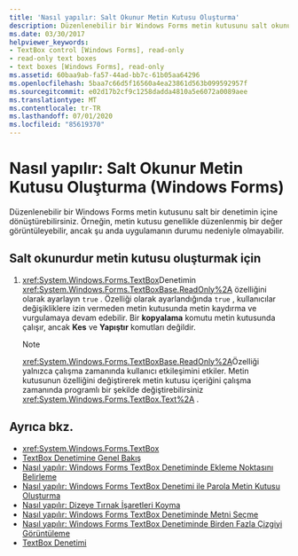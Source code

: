 ```yaml
---
title: 'Nasıl yapılır: Salt Okunur Metin Kutusu Oluşturma'
description: Düzenlenebilir bir Windows Forms metin kutusunu salt okunurdur Windows Forms metin kutusuna dönüştürme hakkında bilgi edinin.
ms.date: 03/30/2017
helpviewer_keywords:
- TextBox control [Windows Forms], read-only
- read-only text boxes
- text boxes [Windows Forms], read-only
ms.assetid: 60baa9ab-fa57-44ad-bb7c-61b05aa64296
ms.openlocfilehash: 5baa7c66d5f16560a4ea23861d563b099592957f
ms.sourcegitcommit: e02d17b2cf9c1258dadda4810a5e6072a0089aee
ms.translationtype: MT
ms.contentlocale: tr-TR
ms.lasthandoff: 07/01/2020
ms.locfileid: "85619370"
---
```

# <a name="how-to-create-a-read-only-text-box-windows-forms"></a>Nasıl yapılır: Salt Okunur Metin Kutusu Oluşturma (Windows Forms)

Düzenlenebilir bir Windows Forms metin kutusunu salt bir denetimin içine dönüştürebilirsiniz. Örneğin, metin kutusu genellikle düzenlenmiş bir değer görüntüleyebilir, ancak şu anda uygulamanın durumu nedeniyle olmayabilir.

## <a name="to-create-a-read-only-text-box"></a>Salt okunurdur metin kutusu oluşturmak için

1. <xref:System.Windows.Forms.TextBox>Denetimin <xref:System.Windows.Forms.TextBoxBase.ReadOnly%2A> özelliğini olarak ayarlayın `true` . Özelliği olarak ayarlandığında `true` , kullanıcılar değişikliklere izin vermeden metin kutusunda metin kaydırma ve vurgulamaya devam edebilir. Bir **kopyalama** komutu metin kutusunda çalışır, ancak **Kes** ve **Yapıştır** komutları değildir.

    > [!NOTE]
    > <xref:System.Windows.Forms.TextBoxBase.ReadOnly%2A>Özelliği yalnızca çalışma zamanında kullanıcı etkileşimini etkiler. Metin kutusunun özelliğini değiştirerek metin kutusu içeriğini çalışma zamanında programlı bir şekilde değiştirebilirsiniz <xref:System.Windows.Forms.TextBox.Text%2A> .

## <a name="see-also"></a>Ayrıca bkz.

- <xref:System.Windows.Forms.TextBox>
- [TextBox Denetimine Genel Bakış](textbox-control-overview-windows-forms.md)
- [Nasıl yapılır: Windows Forms TextBox Denetiminde Ekleme Noktasını Belirleme](how-to-control-the-insertion-point-in-a-windows-forms-textbox-control.md)
- [Nasıl yapılır: Windows Forms TextBox Denetimi ile Parola Metin Kutusu Oluşturma](how-to-create-a-password-text-box-with-the-windows-forms-textbox-control.md)
- [Nasıl yapılır: Dizeye Tırnak İşaretleri Koyma](how-to-put-quotation-marks-in-a-string-windows-forms.md)
- [Nasıl yapılır: Windows Forms TextBox Denetiminde Metni Seçme](how-to-select-text-in-the-windows-forms-textbox-control.md)
- [Nasıl yapılır: Windows Forms TextBox Denetiminde Birden Fazla Çizgiyi Görüntüleme](how-to-view-multiple-lines-in-the-windows-forms-textbox-control.md)
- [TextBox Denetimi](textbox-control-windows-forms.md)

